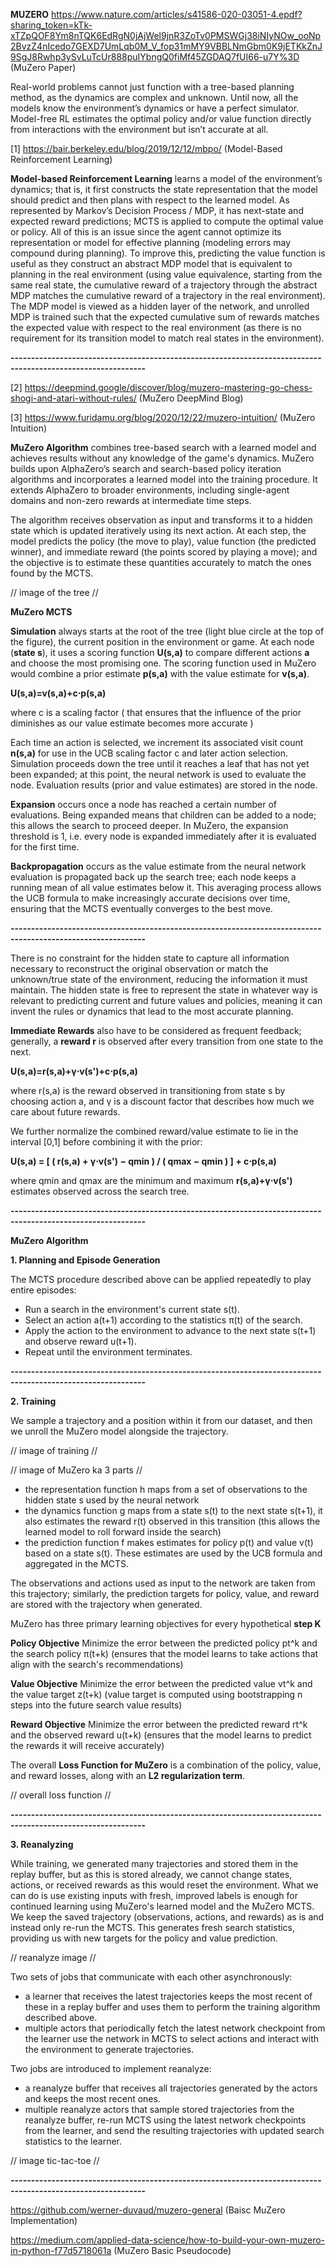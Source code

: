 **MUZERO** https://www.nature.com/articles/s41586-020-03051-4.epdf?sharing_token=kTk-xTZpQOF8Ym8nTQK6EdRgN0jAjWel9jnR3ZoTv0PMSWGj38iNIyNOw_ooNp2BvzZ4nIcedo7GEXD7UmLqb0M_V_fop31mMY9VBBLNmGbm0K9jETKkZnJ9SgJ8Rwhp3ySvLuTcUr888puIYbngQ0fiMf45ZGDAQ7fUI66-u7Y%3D (MuZero Paper)

Real-world problems cannot just function with a tree-based planning method, as the dynamics are complex and unknown. Until now, all the models know the environment’s dynamics or have a perfect simulator. Model-free RL estimates the optimal policy and/or value function directly from interactions with the environment but isn’t accurate at all.

[1] https://bair.berkeley.edu/blog/2019/12/12/mbpo/ (Model-Based Reinforcement Learning)
 
**Model-based Reinforcement Learning** learns a model of the environment’s dynamics; that is, it first constructs the state representation that the model should predict and then plans with respect to the learned model. As represented by Markov’s Decision Process / MDP, it has next-state and expected reward predictions; MCTS is applied to compute the optimal value or policy. All of this is an issue since the agent cannot optimize its representation or model for effective planning (modeling errors may compound during planning). To improve this,  predicting the value function is useful as they construct an abstract MDP model that is equivalent to planning in the real environment (using value equivalence, starting from the same real state, the cumulative reward of a trajectory through the abstract MDP matches the cumulative reward of a trajectory in the real environment). The MDP model is viewed as a hidden layer of the network, and unrolled MDP is trained such that the expected cumulative sum of rewards matches the expected value with respect to the real environment (as there is no requirement for its transition model to match real states in the environment).

**-------------------------------------------------------------------------------------------------------------**

[2] https://deepmind.google/discover/blog/muzero-mastering-go-chess-shogi-and-atari-without-rules/ (MuZero DeepMind Blog)

[3] https://www.furidamu.org/blog/2020/12/22/muzero-intuition/ (MuZero Intuition)

**MuZero Algorithm** combines tree-based search with a learned model and achieves results without any knowledge of the game's dynamics. MuZero builds upon AlphaZero’s search and search-based policy iteration algorithms and incorporates a learned model into the training procedure. It extends AlphaZero to broader environments, including single-agent domains and non-zero rewards at intermediate time steps.

The algorithm receives observation as input and transforms it to a hidden state which is updated iteratively using its next action. At each step, the model predicts the policy (the move to play), value function (the predicted winner), and immediate reward (the points scored by playing a move); and the objective is to estimate these quantities accurately to match the ones found by the MCTS.

// image of the tree //

**MuZero MCTS**

**Simulation** always starts at the root of the tree (light blue circle at the top of the figure), the current position in the environment or game. At each node (**state s**), it uses a scoring function **U(s,a)** to compare different actions **a** and choose the most promising one. The scoring function used in MuZero would combine a prior estimate **p(s,a)** with the value estimate for **v(s,a)**.

**U(s,a)=v(s,a)+c⋅p(s,a)**

where c is a scaling factor ( that ensures that the influence of the prior diminishes as our value estimate becomes more accurate )

Each time an action is selected, we increment its associated visit count **n(s,a)** for use in the UCB scaling factor c and later action selection. Simulation proceeds down the tree until it reaches a leaf that has not yet been expanded; at this point, the neural network is used to evaluate the node. Evaluation results (prior and value estimates) are stored in the node.

**Expansion** occurs once a node has reached a certain number of evaluations. Being expanded means that children can be added to a node; this allows the search to proceed deeper. In MuZero, the expansion threshold is 1, i.e. every node is expanded immediately after it is evaluated for the first time.

**Backpropagation** occurs as the value estimate from the neural network evaluation is propagated back up the search tree; each node keeps a running mean of all value estimates below it. This averaging process allows the UCB formula to make increasingly accurate decisions over time, ensuring that the MCTS eventually converges to the best move.

**-------------------------------------------------------------------------------------------------------------**

There is no constraint for the hidden state to capture all information necessary to reconstruct the original observation or match the unknown/true state of the environment, reducing the information it must maintain. The hidden state is free to represent the state in whatever way is relevant to predicting current and future values and policies, meaning it can invent the rules or dynamics that lead to the most accurate planning.

**Immediate Rewards** also have to be considered as frequent feedback; generally, a **reward r** is observed after every transition from one state to the next.

**U(s,a)=r(s,a)+γ⋅v(s')+c⋅p(s,a)**

where r(s,a) is the reward observed in transitioning from state s by choosing action a, and γ is a discount factor that describes how much we care about future rewards.

We further normalize the combined reward/value estimate to lie in the interval [0,1] before combining it with the prior:

**U(s,a) = [ ( r(s,a) + γ⋅v(s') − qmin ) / ( qmax − qmin ) ] + c⋅p(s,a)**

where qmin and qmax are the minimum and maximum **r(s,a)+γ⋅v(s')** estimates observed across the search tree.

**-------------------------------------------------------------------------------------------------------------**

**MuZero Algorithm**

**1. Planning and Episode Generation**

The MCTS procedure described above can be applied repeatedly to play entire episodes:

- Run a search in the environment's current state s(t).
- Select an action a(t+1) according to the statistics π(t) of the search.
- Apply the action to the environment to advance to the next state s(t+1) and observe reward u(t+1).
- Repeat until the environment terminates.

**-------------------------------------------------------------------------------------------------------------**

**2. Training**

We sample a trajectory and a position within it from our dataset, and then we unroll the MuZero model alongside the trajectory.

// image of training //

// image of MuZero ka 3 parts //

- the representation function h maps from a set of observations to the hidden state s used by the neural network
- the dynamics function g maps from a state s(t) to the next state s(t+1), it also estimates the reward r(t) observed in this transition (this allows the learned model to roll forward inside the search)
- the prediction function f makes estimates for policy p(t) and value v(t) based on a state s(t). These estimates are used by the UCB formula and aggregated in the MCTS.

The observations and actions used as input to the network are taken from this trajectory; similarly, the prediction targets for policy, value, and reward are stored with the trajectory when generated. 

MuZero has three primary learning objectives for every hypothetical **step K**

**Policy Objective**
Minimize the error between the predicted policy pt^k and the search policy π(t+k) (ensures that the model learns to take actions that align with the search's recommendations)

**Value Objective**
Minimize the error between the predicted value vt^k and the value target z(t+k) (value target is computed using bootstrapping n steps into the future search value results)

**Reward Objective**
Minimize the error between the predicted reward rt^k and the observed reward u(t+k) (ensures that the model learns to predict the rewards it will receive accurately)

The overall **Loss Function for MuZero** is a combination of the policy, value, and reward losses, along with an **L2 regularization term**.

// overall loss function //

**-------------------------------------------------------------------------------------------------------------**

**3. Reanalyzing**

While training, we generated many trajectories and stored them in the replay buffer, but as this is stored already, we cannot change states, actions, or received rewards as this would reset the environment. 
What we can do is use existing inputs with fresh, improved labels is enough for continued learning using MuZero's learned model and the MuZero MCTS. We keep the saved trajectory (observations, actions, and rewards) as is and instead only re-run the MCTS. This generates fresh search statistics, providing us with new targets for the policy and value prediction.

// reanalyze image //

Two sets of jobs that communicate with each other asynchronously:

- a learner that receives the latest trajectories keeps the most recent of these in a replay buffer and uses them to perform the training algorithm described above.
- multiple actors that periodically fetch the latest network checkpoint from the learner use the network in MCTS to select actions and interact with the environment to generate trajectories.

Two jobs are introduced to implement reanalyze:

- a reanalyze buffer that receives all trajectories generated by the actors and keeps the most recent ones.
- multiple reanalyze actors that sample stored trajectories from the reanalyze buffer, re-run MCTS using the latest network checkpoints from the learner, and send the resulting trajectories with updated search statistics to the learner.

// image tic-tac-toe //

**-------------------------------------------------------------------------------------------------------------**

https://github.com/werner-duvaud/muzero-general (Baisc MuZero Implementation)

https://medium.com/applied-data-science/how-to-build-your-own-muzero-in-python-f77d5718061a (MuZero Basic Pseudocode)

